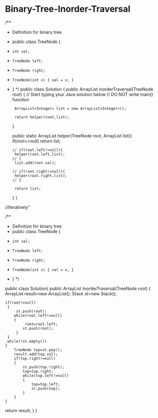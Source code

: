 Binary-Tree-Inorder-Traversal
=============================

/**
 * Definition for binary tree
 * public class TreeNode {
 *     int val;
 *     TreeNode left;
 *     TreeNode right;
 *     TreeNode(int x) { val = x; }
 * }
 */
public class Solution {
    public ArrayList<Integer> inorderTraversal(TreeNode root) {
        // Start typing your Java solution below
        // DO NOT write main() function
        
        ArrayList<Integer> list = new ArrayList<Integer>();
        
        return helper(root,list);
        
    }
    
    public static ArrayList<Integer> helper(TreeNode root, ArrayList<Integer> list){
        if(root==null) return list;
        
       // if(root.left!=null){
        helper(root.left,list);
       // }
        list.add(root.val);
        
       // if(root.right!=null){
        helper(root.right,list);
       // }
        
        return list;
    }
}


//Iteratively"

/**
 * Definition for binary tree
 * public class TreeNode {
 *     int val;
 *     TreeNode left;
 *     TreeNode right;
 *     TreeNode(int x) { val = x; }
 * }
 */
 
 public class Solution{
 public ArrayList<Integer> inorderTraversal(TreeNode root) {
    ArrayList<Integer> result=new ArrayList<Integer>();
    Stack<TreeNode> st=new Stack<TreeNode>();
    
    
    if(root!=null)
     {
         st.push(root);
        while(root.left!=null)
        {
             root=root.left;
            st.push(root);
         }
     }
     while(!st.empty())
    {
        TreeNode top=st.pop();
        result.add(top.val);
        if(top.right!=null)
        {
            st.push(top.right);
            top=top.right;
            while(top.left!=null)
            {
                top=top.left;
                st.push(top);
            }
        }
    }
  
   return result;
 }
 }

